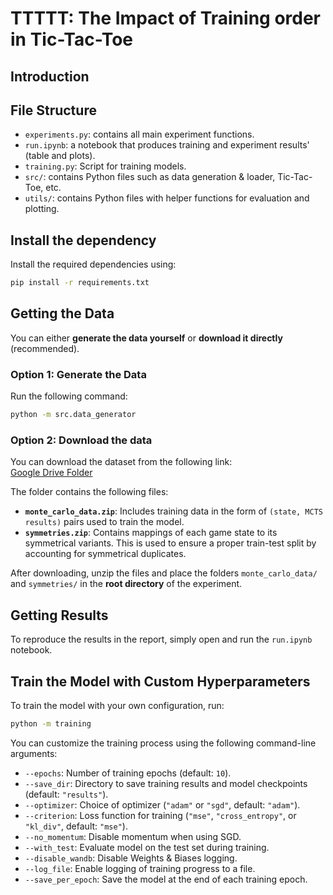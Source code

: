# TTTTT: The Impact of Training order in Tic-Tac-Toe
## Introduction
## File Structure
- `experiments.py`: contains all main experiment functions.
- `run.ipynb`: a notebook that produces training and experiment results' (table and plots).
- `training.py`: Script for training models. 
- `src/`: contains Python files such as data generation & loader, Tic-Tac-Toe, etc.
- `utils/`: contains Python files with helper functions for evaluation and plotting.

## Install the dependency

Install the required dependencies using:

```bash
pip install -r requirements.txt
```

## Getting the Data

You can either **generate the data yourself** or **download it directly** (recommended).

### Option 1: Generate the Data

Run the following command:

```bash
python -m src.data_generator
```

### Option 2: Download the data
You can download the dataset from the following link:  
[Google Drive Folder](https://drive.google.com/drive/folders/1Nh7CXp5Gk3135Za5Cj1uRTLYP6VGn4Y3?usp=sharing)

The folder contains the following files:

- **`monte_carlo_data.zip`**: Includes training data in the form of `(state, MCTS results)` pairs used to train the model.
- **`symmetries.zip`**: Contains mappings of each game state to its symmetrical variants. This is used to ensure a proper train-test split by accounting for symmetrical duplicates.

After downloading, unzip the files and place the folders `monte_carlo_data/` and `symmetries/` in the **root directory** of the experiment.

## Getting Results

To reproduce the results in the report, simply open and run the `run.ipynb` notebook. 

## Train the Model with Custom Hyperparameters

To train the model with your own configuration, run:

```bash
python -m training
```
You can customize the training process using the following command-line arguments:
  - `--epochs`: Number of training epochs (default: `10`).
  - `--save_dir`: Directory to save training results and model checkpoints (default: `"results"`).
  - `--optimizer`: Choice of optimizer (`"adam"` or `"sgd"`, default: `"adam"`).
  - `--criterion`: Loss function for training (`"mse"`, `"cross_entropy"`, or `"kl_div"`, default: `"mse"`).
  - `--no_momentum`: Disable momentum when using SGD.
  - `--with_test`: Evaluate model on the test set during training.
  - `--disable_wandb`: Disable Weights & Biases logging.
  - `--log_file`: Enable logging of training progress to a file.
  - `--save_per_epoch`: Save the model at the end of each training epoch.
